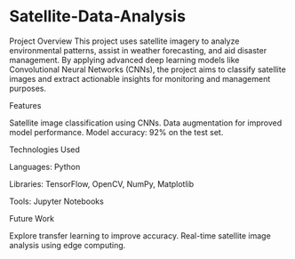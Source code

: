 # Satellite-Data-Analysis

Project Overview
This project uses satellite imagery to analyze environmental patterns, assist in weather forecasting, and aid disaster management. By applying advanced deep learning models like Convolutional Neural Networks (CNNs), the project aims to classify satellite images and extract actionable insights for monitoring and management purposes.

Features

Satellite image classification using CNNs.
Data augmentation for improved model performance.
Model accuracy: 92% on the test set.



Technologies Used

Languages: Python

Libraries: TensorFlow, OpenCV, NumPy, Matplotlib

Tools: Jupyter Notebooks




Future Work

Explore transfer learning to improve accuracy.
Real-time satellite image analysis using edge computing.
